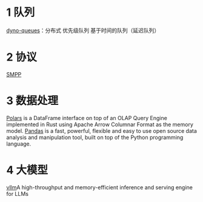 # 1 队列
[dyno-queues](https://github.com/Netflix/dyno-queues)：分布式 优先级队列 基于时间的队列（延迟队列）

# 2 协议
[SMPP](https://smpp.org/)

# 3 数据处理
[Polars](https://github.com/pola-rs/polars) is a DataFrame interface on top of an OLAP Query Engine implemented in Rust using Apache Arrow Columnar Format as the memory model.
[Pandas](https://pandas.pydata.org/) is a fast, powerful, flexible and easy to use open source data analysis and manipulation tool,
built on top of the Python programming language.

# 4 大模型
[vllm](https://github.com/vllm-project/vllm)A high-throughput and memory-efficient inference and serving engine for LLMs
